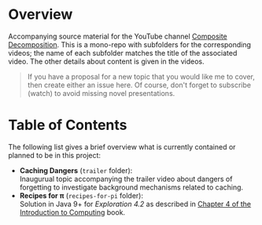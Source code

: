 # Overview
Accompanying source material for the YouTube channel [Composite Decomposition](https://www.youtube.com/channel/UCoIzuQPcDtFwd1CPS-5tnJA). This is a mono-repo with subfolders for the corresponding videos; the name of each subfolder matches the title of the associated video. The other details about content is given in the videos.

> If you have a proposal for a new topic that you would like me to cover, then create either an issue here. Of course, don't forget to subscribe (watch) to avoid missing novel presentations.

# Table of Contents
The following list gives a brief overview what is currently contained or planned to be in this project:

*  **Caching Dangers** (`trailer` folder):  
   Inaugurual topic accompanying the trailer video about dangers of forgetting to investigate background mechanisms related to caching. 
*  **Recipes for &pi;** (`recipes-for-pi` folder):  
   Solution in Java 9+ for *Exploration 4.2* as described in [Chapter 4 of the Introduction to Computing](http://computingbook.org/Problems.pdf) book. 
